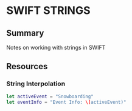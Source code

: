 # SWIFT STRINGS

## Summary

Notes on working with strings in SWIFT

## Resources

### String Interpolation

```swift
let activeEvent = "Snowboarding"
let eventInfo = "Event Info: \(activeEvent)"
```
